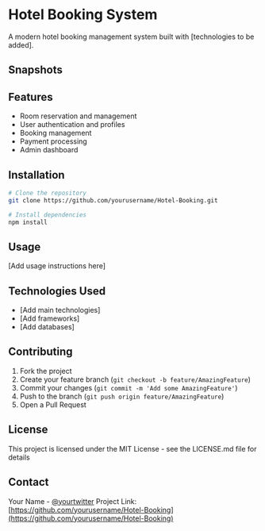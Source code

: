 # Hotel Booking System

A modern hotel booking management system built with [technologies to be added].

## Snapshots



## Features

- Room reservation and management
- User authentication and profiles
- Booking management
- Payment processing
- Admin dashboard

## Installation

```bash
# Clone the repository
git clone https://github.com/yourusername/Hotel-Booking.git

# Install dependencies
npm install
```

## Usage

[Add usage instructions here]

## Technologies Used

- [Add main technologies]
- [Add frameworks]
- [Add databases]

## Contributing

1. Fork the project
2. Create your feature branch (`git checkout -b feature/AmazingFeature`)
3. Commit your changes (`git commit -m 'Add some AmazingFeature'`)
4. Push to the branch (`git push origin feature/AmazingFeature`)
5. Open a Pull Request

## License

This project is licensed under the MIT License - see the LICENSE.md file for details

## Contact

Your Name - [@yourtwitter](https://twitter.com/yourtwitter)
Project Link: [https://github.com/yourusername/Hotel-Booking](https://github.com/yourusername/Hotel-Booking)
